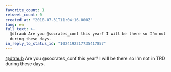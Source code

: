 ```yaml
---
favorite_count: 1
retweet_count: 0
created_at: "2018-07-31T11:04:16.000Z"
lang: en
full_text: >-
  @dtraub Are you @socrates_conf this year? I will be there so I'm not in TRD
  during these days.
in_reply_to_status_id: "1024192217735417857"
---
```


[@dtraub](https://twitter.com/dtraub) Are you @socrates_conf this year? I will
be there so I'm not in TRD during these days.
